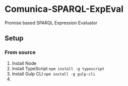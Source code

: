 # Comunica-SPARQL-ExpEval
Promise based SPARQL Expression Evaluator

## Setup

### From source

1. Install Node
2. Install TypeScript `npm install -g typescript`
3. Install Gulp CLI `npm install -g gulp-cli`
4. 
